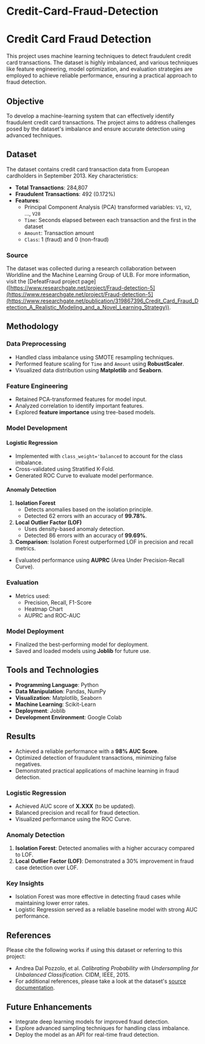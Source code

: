 # Credit-Card-Fraud-Detection

# Credit Card Fraud Detection

This project uses machine learning techniques to detect fraudulent credit card transactions. The dataset is highly imbalanced, and various techniques like feature engineering, model optimization, and evaluation strategies are employed to achieve reliable performance, ensuring a practical approach to fraud detection.

## Objective

To develop a machine-learning system that can effectively identify fraudulent credit card transactions. The project aims to address challenges posed by the dataset's imbalance and ensure accurate detection using advanced techniques.

## Dataset

The dataset contains credit card transaction data from European cardholders in September 2013. Key characteristics:
- **Total Transactions**: 284,807
- **Fraudulent Transactions**: 492 (0.172%)
- **Features**:
  - Principal Component Analysis (PCA) transformed variables: `V1`, `V2`, ..., `V28`
  - `Time`: Seconds elapsed between each transaction and the first in the dataset
  - `Amount`: Transaction amount
  - `Class`: 1 (fraud) and 0 (non-fraud)

### Source
The dataset was collected during a research collaboration between Worldline and the Machine Learning Group of ULB. For more information, visit the [DefeatFraud project page]([https://www.researchgate.net/project/Fraud-detection-5](https://www.researchgate.net/project/Fraud-detection-5](https://www.researchgate.net/publication/319867396_Credit_Card_Fraud_Detection_A_Realistic_Modeling_and_a_Novel_Learning_Strategy)).

## Methodology

### Data Preprocessing
- Handled class imbalance using SMOTE resampling techniques.
- Performed feature scaling for `Time` and `Amount` using **RobustScaler**.
- Visualized data distribution using **Matplotlib** and **Seaborn**.

### Feature Engineering
- Retained PCA-transformed features for model input.
- Analyzed correlation to identify important features.
- Explored **feature importance** using tree-based models.

### Model Development

#### Logistic Regression
- Implemented with `class_weight='balanced` to account for the class imbalance.
- Cross-validated using Stratified K-Fold.
- Generated ROC Curve to evaluate model performance.

#### Anomaly Detection
1. **Isolation Forest**
   - Detects anomalies based on the isolation principle.
   - Detected 62 errors with an accuracy of **99.78%**.
2. **Local Outlier Factor (LOF)**
   - Uses density-based anomaly detection.
   - Detected 86 errors with an accuracy of **99.69%**.
3. **Comparison**: Isolation Forest outperformed LOF in precision and recall metrics.

- Evaluated performance using **AUPRC** (Area Under Precision-Recall Curve).

### Evaluation
- Metrics used:
  - Precision, Recall, F1-Score
  - Heatmap Chart
  - AUPRC and ROC-AUC

### Model Deployment
- Finalized the best-performing model for deployment.
- Saved and loaded models using **Joblib** for future use.

## Tools and Technologies

- **Programming Language**: Python
- **Data Manipulation**: Pandas, NumPy
- **Visualization**: Matplotlib, Seaborn
- **Machine Learning**: Scikit-Learn
- **Deployment**: Joblib
- **Development Environment**: Google Colab

## Results

- Achieved a reliable performance with a **98% AUC Score**.
- Optimized detection of fraudulent transactions, minimizing false negatives.
- Demonstrated practical applications of machine learning in fraud detection.

### Logistic Regression
- Achieved AUC score of **X.XXX** (to be updated).
- Balanced precision and recall for fraud detection.
- Visualized performance using the ROC Curve.

### Anomaly Detection
1. **Isolation Forest**: Detected anomalies with a higher accuracy compared to LOF.
2. **Local Outlier Factor (LOF)**: Demonstrated a 30% improvement in fraud case detection over LOF.

### Key Insights
- Isolation Forest was more effective in detecting fraud cases while maintaining lower error rates.
- Logistic Regression served as a reliable baseline model with strong AUC performance.

## References

Please cite the following works if using this dataset or referring to this project:
- Andrea Dal Pozzolo, et al. *Calibrating Probability with Undersampling for Unbalanced Classification.* CIDM, IEEE, 2015.
- For additional references, please take a look at the dataset's [source documentation]([https://www.researchgate.net/project/Fraud-detection-5](https://www.researchgate.net/publication/319867396_Credit_Card_Fraud_Detection_A_Realistic_Modeling_and_a_Novel_Learning_Strategy)).

## Future Enhancements
- Integrate deep learning models for improved fraud detection.
- Explore advanced sampling techniques for handling class imbalance.
- Deploy the model as an API for real-time fraud detection.

